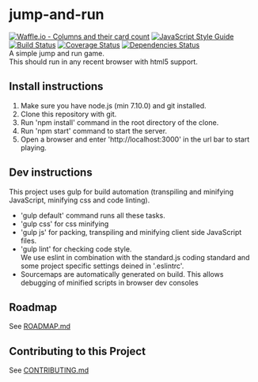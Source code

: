 # jump-and-run
[![Waffle.io - Columns and their card count](https://badge.waffle.io/danielHPeters/jump-and-run.svg?columns=all)](http://waffle.io/danielHPeters/jump-and-run)
[![JavaScript Style Guide](https://img.shields.io/badge/code_style-standard-brightgreen.svg)](https://standardjs.com)
[![Build Status](https://travis-ci.org/danielHPeters/jump-and-run.svg?branch=v2.0)](https://travis-ci.org/danielHPeters/jump-and-run)
[![Coverage Status](https://coveralls.io/repos/github/danielHPeters/jump-and-run/badge.svg?branch=master)](https://coveralls.io/github/danielHPeters/jump-and-run?branch=master)
[![Dependencies Status](https://david-dm.org/danielHpeters/jump-and-run.svg)](https://david-dm.org/danielHpeters/jump-and-run.svg)  
A simple jump and run game.  
This should run in any recent browser with html5 support.

## Install instructions
1. Make sure you have node.js (min 7.10.0) and git installed.
2. Clone this repository with git.
3. Run 'npm install' command in the root directory of the clone.
4. Run 'npm start' command to start the server.
5. Open a browser and enter 'http://localhost:3000' in the url bar to start playing.

## Dev instructions
This project uses gulp for build automation (transpiling and minifying JavaScript, minifying css and code linting).  
- 'gulp default' command runs all these tasks.
- 'gulp css' for css minifying
- 'gulp js' for packing, transpiling and minifying client side JavaScript files.
- 'gulp lint' for checking code style.   
  We use eslint in combination with the standard.js coding standard and some project specific settings deined in '.eslintrc'.
- Sourcemaps are automatically generated on build. This allows debugging of minified scripts in browser dev consoles
## Roadmap
See [ROADMAP.md](ROADMAP.md)
## Contributing to this Project
See [CONTRIBUTING.md](CONTRIBUTING.md)
